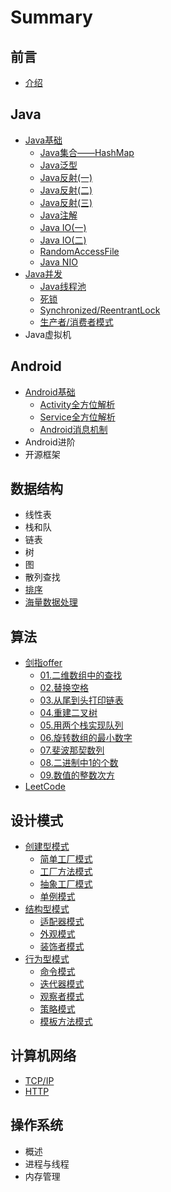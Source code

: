 # Summary

## 前言

* [介绍](README.md)

## Java

* [Java基础](/java/basis.md)
  * [Java集合——HashMap](/java/basis/hashmap.md)
  * [Java泛型](/java/basis/genericity.md)
  * [Java反射\(一\)](/java/basis/reflection1.md)
  * [Java反射\(二\)](/java/basis/reflection2.md)
  * [Java反射\(三\)](/java/basis/reflection3.md)
  * [Java注解](/java/basis/annotation.md)
  * [Java IO\(一\)](/java/basis/java-io1.md)
  * [Java IO\(二\)](/java/basis/java-io2.md)
  * [RandomAccessFile](/java/basis/randomaccessfile.md)
  * [Java NIO](java/basis/java-nio.md)
* [Java并发](/java/concurrence.md)
  * [Java线程池](/java/concurrence/thread-pool.md)
  * [死锁](/java/concurrence/deadlock.md)
  * [Synchronized/ReentrantLock](/java/concurrence/synchronized-reentrantlock.md)
  * [生产者/消费者模式](/java/concurrence/producer-consumer.md)
* Java虚拟机

## Android

* [Android基础](/android/basis.md)
  * [Activity全方位解析](/android/basis/activity.md)
  * [Service全方位解析](/android/basis/service.md)
  * [Android消息机制](/android/basis/message-mechanism.md)
* Android进阶
* 开源框架

## 数据结构

* 线性表
* 栈和队
* 链表
* 树
* 图
* 散列查找
* [排序](/data-structure/sort.md)
* [海量数据处理](/data-structure/mass_data_processing.md)

## 算法

* [剑指offer](/algorithm/For-offer.md)
  * [01.二维数组中的查找](/algorithm/For-offer/01.md)
  * [02.替换空格](/algorithm/For-offer/02.md)
  * [03.从尾到头打印链表](/algorithm/For-offer/03.md)
  * [04.重建二叉树](/algorithm/For-offer/04.md)
  * [05.用两个栈实现队列](/algorithm/For-offer/05.md)
  * [06.旋转数组的最小数字](/algorithm/For-offer/06.md)
  * [07.斐波那契数列](/algorithm/For-offer/07.md)
  * [08.二进制中1的个数](/algorithm/For-offer/08.md)
  * [09.数值的整数次方](/algorithm/For-offer/09.md)
* [LeetCode](algorithm/leetcode.md)

## 设计模式

* [创建型模式](/design-mode/Builder-Pattern.md)
  * [简单工厂模式](/design-mode/Builder-Pattern/Simple-Factory.md)
  * [工厂方法模式](/design-mode/Builder-Pattern/Factory-Method.md)
  * [抽象工厂模式](/design-mode/Builder-Pattern/Abstract-Factory.md)
  * [单例模式](/design-mode/Builder-Pattern/Singleton-Pattern.md)
* [结构型模式](/design-mode/Structural-Patterns.md)
  * [适配器模式](/design-mode/Structural-Patterns/Adapter-Pattern.md)
  * [外观模式](/design-mode/Structural-Patterns/Facade-Pattern.md)
  * [装饰者模式](/design-mode/Structural-Patterns/Decorator-Pattern.md)
* [行为型模式](/design-mode/Behavioral-Pattern.md)
  * [命令模式](/design-mode/Behavioral-Pattern/Command-Pattern.md)
  * [迭代器模式](/design-mode/Behavioral-Pattern/Iterator-Pattern.md)
  * [观察者模式](/design-mode/Behavioral-Pattern/Observer-Pattern.md)
  * [策略模式](/design-mode/Behavioral-Pattern/Strategy-Pattern.md)
  * [模板方法模式](/design-mode/Behavioral-Pattern/Template-Method.md)

## 计算机网络

* [TCP/IP](/computer-networks/tcpip.md)
* [HTTP](/computer-networks/http.md)

## 操作系统

* 概述
* 进程与线程
* 内存管理




